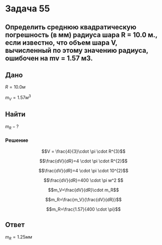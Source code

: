 # Задача 55
## Определить среднюю квадратическую погрешность (в мм) радиуса шара R = 10.0 м., если известно, что объем шара V, вычисленный по этому значению радиуса, ошибочен на mv = 1.57 м3.

## Дано
$R = 10.0 м$

$m_V = 1.57 м^3$



##   Найти
$m_R - ?$
### Решение

$$V = \frac{4}{3}\cdot \pi \cdot  R^{3}$$

$$\frac{dV}{dR}=4 \cdot \pi \cdot R^{2}$$

$$\frac{dV}{dR}=4 \cdot \pi \cdot 10^{2}$$

$$\frac{dV}{dR}=400 \cdot \pi м^2 $$


$$m_V=\frac{dV}{dR}\cdot m_R$$

$$m_R=\frac{m_V}{\frac{dV}{dR}}$$

$$m_R=\frac{1.57}{400 \cdot \pi}$$

## Ответ
$m_R=1.25 мм$
